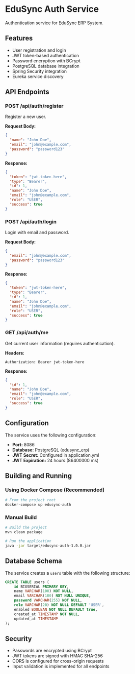 # EduSync Auth Service

Authentication service for EduSync ERP System.

## Features

- User registration and login
- JWT token-based authentication
- Password encryption with BCrypt
- PostgreSQL database integration
- Spring Security integration
- Eureka service discovery

## API Endpoints

### POST /api/auth/register
Register a new user.

**Request Body:**
```json
{
  "name": "John Doe",
  "email": "john@example.com",
  "password": "password123"
}
```

**Response:**
```json
{
  "token": "jwt-token-here",
  "type": "Bearer",
  "id": 1,
  "name": "John Doe",
  "email": "john@example.com",
  "role": "USER",
  "success": true
}
```

### POST /api/auth/login
Login with email and password.

**Request Body:**
```json
{
  "email": "john@example.com",
  "password": "password123"
}
```

**Response:**
```json
{
  "token": "jwt-token-here",
  "type": "Bearer",
  "id": 1,
  "name": "John Doe",
  "email": "john@example.com",
  "role": "USER",
  "success": true
}
```

### GET /api/auth/me
Get current user information (requires authentication).

**Headers:**
```
Authorization: Bearer jwt-token-here
```

**Response:**
```json
{
  "id": 1,
  "name": "John Doe",
  "email": "john@example.com",
  "role": "USER",
  "success": true
}
```

## Configuration

The service uses the following configuration:

- **Port:** 8086
- **Database:** PostgreSQL (edusync_erp)
- **JWT Secret:** Configured in application.yml
- **JWT Expiration:** 24 hours (86400000 ms)

## Building and Running

### Using Docker Compose (Recommended)

```bash
# From the project root
docker-compose up edusync-auth
```

### Manual Build

```bash
# Build the project
mvn clean package

# Run the application
java -jar target/edusync-auth-1.0.0.jar
```

## Database Schema

The service creates a `users` table with the following structure:

```sql
CREATE TABLE users (
    id BIGSERIAL PRIMARY KEY,
    name VARCHAR(100) NOT NULL,
    email VARCHAR(100) NOT NULL UNIQUE,
    password VARCHAR(255) NOT NULL,
    role VARCHAR(20) NOT NULL DEFAULT 'USER',
    enabled BOOLEAN NOT NULL DEFAULT true,
    created_at TIMESTAMP NOT NULL,
    updated_at TIMESTAMP
);
```

## Security

- Passwords are encrypted using BCrypt
- JWT tokens are signed with HMAC SHA-256
- CORS is configured for cross-origin requests
- Input validation is implemented for all endpoints
